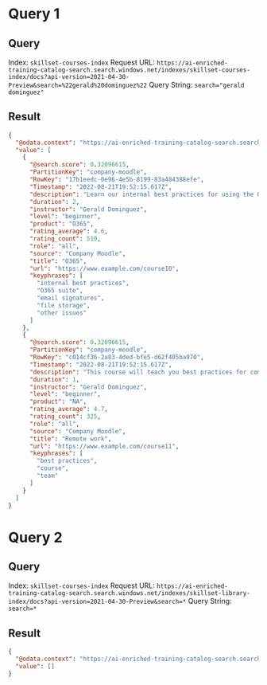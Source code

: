 # Query 1

## Query

Index: `skillset-courses-index`
Request URL: `https://ai-enriched-training-catalog-search.search.windows.net/indexes/skillset-courses-index/docs?api-version=2021-04-30-Preview&search=%22gerald%20dominguez%22`
Query String: `search="gerald dominguez"`

## Result

```json
{
  "@odata.context": "https://ai-enriched-training-catalog-search.search.windows.net/indexes('skillset-courses-index')/$metadata#docs(*)",
  "value": [
    {
      "@search.score": 0.32096615,
      "PartitionKey": "company-moodle",
      "RowKey": "17b1eedc-0e96-4e5b-8199-83a484388efe",
      "Timestamp": "2022-08-21T19:52:15.617Z",
      "description": "Learn our internal best practices for using the O365 suite including email signatures, file storage and other issues",
      "duration": 2,
      "instructor": "Gerald Dominguez",
      "level": "beginner",
      "product": "O365",
      "rating_average": 4.6,
      "rating_count": 510,
      "role": "all",
      "source": "Company Moodle",
      "title": "O365",
      "url": "https://www.example.com/course10",
      "keyphrases": [
        "internal best practices",
        "O365 suite",
        "email signatures",
        "file storage",
        "other issues"
      ]
    },
    {
      "@search.score": 0.32096615,
      "PartitionKey": "company-moodle",
      "RowKey": "c014cf36-2a83-4ded-bfe5-d62f405ba970",
      "Timestamp": "2022-08-21T19:52:15.617Z",
      "description": "This course will teach you best practices for communicating with your team while working remotely",
      "duration": 1,
      "instructor": "Gerald Dominguez",
      "level": "beginner",
      "product": "NA",
      "rating_average": 4.7,
      "rating_count": 325,
      "role": "all",
      "source": "Company Moodle",
      "title": "Remote work",
      "url": "https://www.example.com/course11",
      "keyphrases": [
        "best practices",
        "course",
        "team"
      ]
    }
  ]
}
```

# Query 2

## Query

Index: `skillset-courses-index`
Request URL: `https://ai-enriched-training-catalog-search.search.windows.net/indexes/skillset-library-index/docs?api-version=2021-04-30-Preview&search=*`
Query String: `search=*`

## Result

```json
{
  "@odata.context": "https://ai-enriched-training-catalog-search.search.windows.net/indexes('skillset-library-index')/$metadata#docs(*)",
  "value": []
}
```
